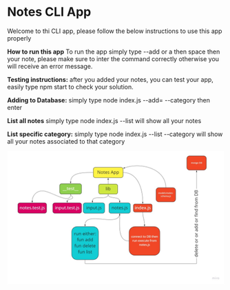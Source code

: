 # Notes CLI App

Welcome to thi CLI app, please follow the below instructions to use this app properly

**How to run this app**
To run the app simply type --add or a then space then your note, please make sure to inter the command correctly otherwise you will receive an error message.

**Testing instructions:**
after you added your notes, you can test your app, easily type npm start to check your solution.

**Adding to Database:**
simply type node index.js --add=<insert your note here> --category<pick a category for you note> then enter

**List all notes**
simply type node index.js --list will show all your notes

**List specific category:**
simply type node index.js --list --category<type your category here> will show all your notes associated to that category

![img3](assets/class3.jpg)
